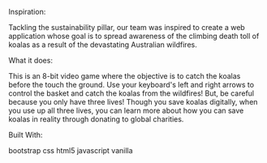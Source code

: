 Inspiration:

Tackling the sustainability pillar, our team was inspired to create a web application whose goal is to spread awareness of the climbing death toll of koalas as a result of the devastating Australian wildfires.

What it does:

This is an 8-bit video game where the objective is to catch the koalas before the touch the ground. Use your keyboard's left and right arrows to control the basket and catch the koalas from the wildfires! But, be careful because you only have three lives! Though you save koalas digitally, when you use up all three lives, you can learn more about how you can save koalas in reality through donating to global charities.

Built With:

bootstrap
css
html5
javascript
vanilla


